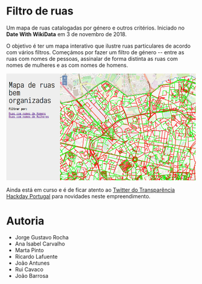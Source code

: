# Filtro de ruas

Um mapa de ruas catalogadas por género e outros critérios. Iniciado no **Date With WikiData** em 3 de novembro de 2018.

O objetivo é ter um mapa interativo que ilustre ruas particulares de acordo com vários filtros. Começámos por fazer um filtro de género -- entre as ruas com nomes de pessoas, assinalar de forma distinta as ruas com nomes de mulheres e as com nomes de homens.

![Screenshot do interface](/img/screenshot.png)

Ainda está em curso e é de ficar atento ao [Twitter do Transparência Hackday Portugal](https://twitter.com/thackdaypt) para novidades neste empreendimento.

# Autoria

* Jorge Gustavo Rocha
* Ana Isabel Carvalho
* Marta Pinto
* Ricardo Lafuente
* João Antunes
* Rui Cavaco
* João Barrosa



